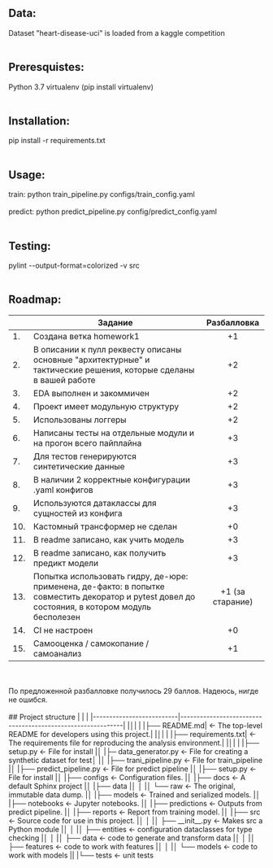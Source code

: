## Data:

Dataset "heart-disease-uci" is loaded from a kaggle competition
<br>
<br>
## Preresquistes:

Python 3.7
virtualenv (pip install virtualenv)
<br>
<br>
## Installation:

pip install -r requirements.txt
<br>
<br>
## Usage:

train: python train_pipeline.py configs/train_config.yaml
<br>
<br>
predict: python predict_pipeline.py config/predict_config.yaml
<br>
<br>
## Testing:

pylint --output-format=colorized -v src
<br>
<br>
## Roadmap:

|  |Задание|Разбалловка|
|---|------------------------------------------------------------------------------------------------------------------|:--------:|
|1.|Создана ветка homework1|+1|
|2.|В описании к пулл реквесту описаны основные "архитектурные" и тактические решения, которые сделаны в вашей работе|+2|
|3.|EDA выполнен и закоммичен|+2|
|4.|Проект имеет модульную структуру|+2|
|5.|Использованы логгеры|+2|
|6.|Написаны тесты на отдельные модули и на прогон всего пайплайна|+3|
|7.|Для тестов генерируются синтетические данные|+3|
|8.|В наличии 2 корректные конфигурации .yaml конфигов|+3|
|9.|Используются датаклассы для сущностей из конфига|+3|
|10.|Кастомный трансформер не сделан|+0|
|11.|В readme записано, как учить модель|+3|
|12.|В readme записано, как получить предикт модели|+3|
|13.|Попытка использовать гидру, де-юре: применена, де-факто: в попытке совместить декоратор и pytest довел до состояния, в котором модуль бесполезен|+1 (за старание)|
|14.|CI не настроен|+0|
|15.|Самооценка / самокопание / самоанализ|+1|
<br>
<br>
По предложенной разбалловке получилось 29 баллов. Надеюсь, нигде не ошибся.
<br>
<br>
## Project structure
| | |
|--------------------------|------------------------------------------------------------|
|│| |
|├── README.md|             <- The top-level README for developers using this project.|
|│| |
|├── requirements.txt|      <- The requirements file for reproducing the analysis environment.|
|│| |
|├── setup.py              <- File for install
|│
|├─ data_generator.py  	  <- File for creating a synthetic dataset for test│
|│
|├── trani_pipeline.py     <- File for train_pipeline
|│
|├── predict_pipeline.py   <- File for predict pipeline
|│
|├── setup.py              <- File for install
|│
|├── configs               <- Configuration files.
|│
|├── docs                  <- A default Sphinx project
|│
|├── data
|│	│
|│   └── raw               <- The original, immutable data dump.
|│
|├── models                <- Trained and serialized models.
|│
|├── notebooks             <- Jupyter notebooks.
|│
|├── predictions           <- Outputs from predict pipeline.
|│
|├── reports               <- Report from training model.
|│
|├── src                   <- Source code for use in this project.
|│	│
|│   ├── __init__.py       <- Makes src a Python module
|│   │
|│   ├── entities          <- configuration dataclasses for type checking
|│   │
|│   ├── data              <- code to generate and transform data
|│	│
|│   ├── features          <- code to work with features
|│   │
|│   └── models            <- code to work with models
||
|└── tests                 <- unit tests
